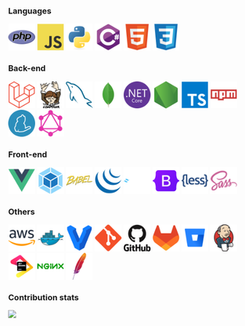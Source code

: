 <h3 align="left">Languages</h3>
<p align="left">
  <img src="https://raw.githubusercontent.com/devicons/devicon/master/icons/php/php-original.svg" alt="php" width="55" height="55"/>
  <img src="https://github.com/devicons/devicon/blob/master/icons/javascript/javascript-original.svg" alt="js" width="55" height="55"/>
  <img src="https://github.com/devicons/devicon/blob/master/icons/python/python-original.svg" alt="python" width="55" height="55"/>
  <img src="https://raw.githubusercontent.com/devicons/devicon/master/icons/csharp/csharp-original.svg" alt="c#" width="55" height="55"/>
  <img src="https://raw.githubusercontent.com/devicons/devicon/master/icons/html5/html5-original.svg" alt="html" width="55" height="55"/>
  <img src="https://raw.githubusercontent.com/devicons/devicon/master/icons/css3/css3-original.svg" alt="css" width="55" height="55"/>
  <!-- <img src="https://github.com/kroim/profile/blob/master/icons/icon_solidity.png?raw=true" alt="solidity" width="55" height="55"/> -->

<h3 align="left">Back-end</h3>
<p align="left">
  <img src="https://raw.githubusercontent.com/devicons/devicon/master/icons/laravel/laravel-original.svg" alt="laravel" width="55" height="55"/>
  <img src="https://raw.githubusercontent.com/devicons/devicon/master/icons/composer/composer-original.svg" alt="composer" width="55" height="55"/>
  <img src="https://raw.githubusercontent.com/devicons/devicon/master/icons/mysql/mysql-original.svg" alt="mysql" width="55" height="55"/>
  <img src="https://raw.githubusercontent.com/devicons/devicon/master/icons/mongodb/mongodb-original.svg" alt="mysql" width="55" height="55"/>
  <img src="https://raw.githubusercontent.com/devicons/devicon/master/icons/dotnetcore/dotnetcore-original.svg" alt="mysql" width="55" height="55"/>
  <img src="https://raw.githubusercontent.com/devicons/devicon/master/icons/nodejs/nodejs-original.svg" alt="nodejs" width="55" height="55"/>
  <img src="https://raw.githubusercontent.com/devicons/devicon/master/icons/typescript/typescript-original.svg" alt="ts" width="55" height="55"/>
  <img src="https://raw.githubusercontent.com/devicons/devicon/master/icons/npm/npm-original-wordmark.svg" alt="npm" width="55" height="55"/>
  <img src="https://raw.githubusercontent.com/devicons/devicon/master/icons/yarn/yarn-original.svg" alt="yarn" width="55" height="55"/>
  <img src="https://raw.githubusercontent.com/devicons/devicon/master/icons/graphql/graphql-plain.svg" alt="graphql" width="55" height="55"/>

<h3 align="left">Front-end</h3>
<p align="left">
  <img src="https://raw.githubusercontent.com/devicons/devicon/master/icons/vuejs/vuejs-original.svg" alt="vuejs" width="55" height="55"/>
  <img src="https://raw.githubusercontent.com/devicons/devicon/master/icons/webpack/webpack-original.svg" alt="webpack" width="55" height="55"/>
  <img src="https://raw.githubusercontent.com/devicons/devicon/master/icons/babel/babel-original.svg" alt="babel" width="55" height="55"/>
  <img src="https://raw.githubusercontent.com/devicons/devicon/master/icons/jquery/jquery-original.svg" alt="jquery" width="55" height="55"/>
  <img src="https://raw.githubusercontent.com/devicons/devicon/master/icons/tailwindcss/tailwindcss-original-wordmark.svg" alt="tailwind" width="55" height="55"/>
  <img src="https://raw.githubusercontent.com/devicons/devicon/master/icons/bootstrap/bootstrap-original.svg" alt="bootstrap" width="55" height="55"/>
  <img src="https://raw.githubusercontent.com/devicons/devicon/master/icons/less/less-plain-wordmark.svg" alt="less" width="55" height="55"/>
  <img src="https://raw.githubusercontent.com/devicons/devicon/master/icons/sass/sass-original.svg" alt="sass" width="55" height="55"/>

<h3 align="left">Others</h3>
<p align="left">
  <img src="https://raw.githubusercontent.com/devicons/devicon/master/icons/amazonwebservices/amazonwebservices-original-wordmark.svg" alt="aws" width="55" height="55"/></a>
  <img src="https://raw.githubusercontent.com/devicons/devicon/master/icons/docker/docker-original.svg" alt="docker" width="55" height="55"/></a>
  <img src="https://raw.githubusercontent.com/devicons/devicon/master/icons/vagrant/vagrant-original.svg" alt="vagrant" width="55" height="55"/></a>
  <img src="https://raw.githubusercontent.com/devicons/devicon/master/icons/git/git-original.svg" alt="git" width="55" height="55"/></a>
  <img src="https://raw.githubusercontent.com/devicons/devicon/master/icons/github/github-original-wordmark.svg" alt="github" width="55" height="55"/></a>
  <img src="https://raw.githubusercontent.com/devicons/devicon/master/icons/gitlab/gitlab-original.svg" alt="gitlab" width="55" height="55"/></a>
  <img src="https://raw.githubusercontent.com/devicons/devicon/master/icons/bitbucket/bitbucket-original.svg" alt="bitbucket" width="55" height="55"/></a>
  <img src="https://raw.githubusercontent.com/devicons/devicon/master/icons/jenkins/jenkins-original.svg" alt="jenkins" width="55" height="55"/></a>
  <img src="https://raw.githubusercontent.com/devicons/devicon/master/icons/jetbrains/jetbrains-original.svg" alt="jetbrains" width="55" height="55"/></a>
  <img src="https://raw.githubusercontent.com/devicons/devicon/master/icons/nginx/nginx-original.svg" alt="nginx" width="55" height="55"/></a>
  <img src="https://raw.githubusercontent.com/devicons/devicon/master/icons/apache/apache-original.svg" alt="apache" width="55" height="55"/></a>

<h3 align="left">Contribution stats</h3>
<p align="left">
  <img width="600em" src="https://github-profile-summary-cards.vercel.app/api/cards/profile-details?username=dvdty&theme=github_dark" />
</p>
